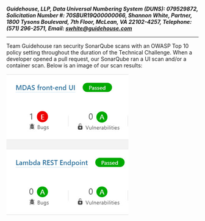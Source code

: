 ***Guidehouse, LLP, Data Universal Numbering System (DUNS): 079529872, Solicitation Number #: 70SBUR19Q00000066, Shannon White, Partner, 1800 Tysons Boulevard, 7th Floor, McLean, VA 22102-4257, Telephone: (571) 296-2571, Email: swhite@guidehouse.com***

------

Team Guidehouse ran security SonarQube scans with an OWASP Top 10 policy setting throughout the duration of the Technical Challenge. When a developer opened a pull request, our SonarQube ran a UI scan and/or a container scan. Below is an image of our scan results:

![Scans](Scans.jpg "Scans")

